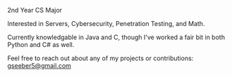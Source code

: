 2nd Year CS Major

Interested in Servers, Cybersecurity, Penetration Testing, and Math.

Currently knowledgable in Java and C, though I've worked a fair bit in both Python and C# as well.

Feel free to reach out about any of my projects or contributions: gseeber5@gmail.com
